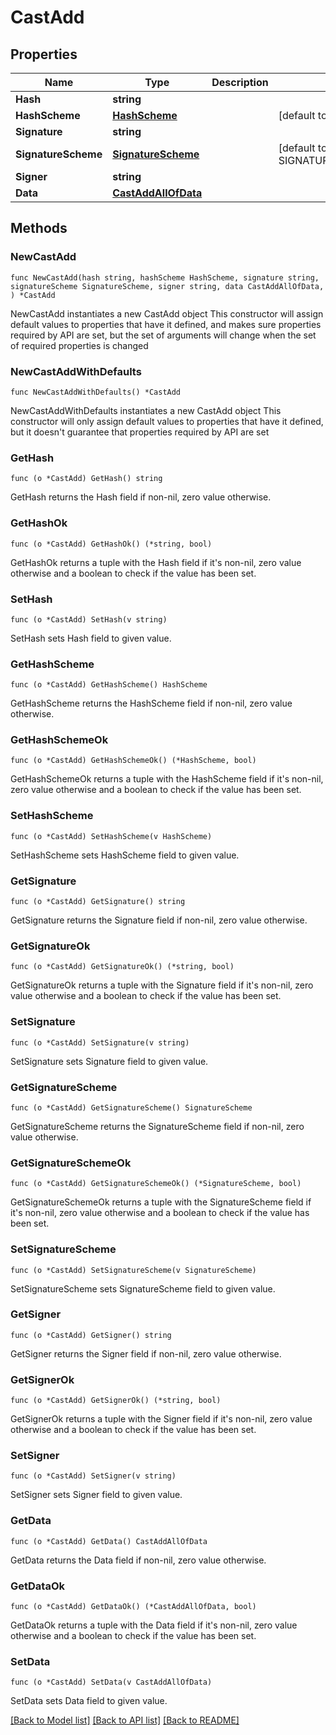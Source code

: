 # CastAdd

## Properties

Name | Type | Description | Notes
------------ | ------------- | ------------- | -------------
**Hash** | **string** |  | 
**HashScheme** | [**HashScheme**](HashScheme.md) |  | [default to HASHSCHEME_HASH_SCHEME_BLAKE3]
**Signature** | **string** |  | 
**SignatureScheme** | [**SignatureScheme**](SignatureScheme.md) |  | [default to SIGNATURESCHEME_SIGNATURE_SCHEME_ED25519]
**Signer** | **string** |  | 
**Data** | [**CastAddAllOfData**](CastAddAllOfData.md) |  | 

## Methods

### NewCastAdd

`func NewCastAdd(hash string, hashScheme HashScheme, signature string, signatureScheme SignatureScheme, signer string, data CastAddAllOfData, ) *CastAdd`

NewCastAdd instantiates a new CastAdd object
This constructor will assign default values to properties that have it defined,
and makes sure properties required by API are set, but the set of arguments
will change when the set of required properties is changed

### NewCastAddWithDefaults

`func NewCastAddWithDefaults() *CastAdd`

NewCastAddWithDefaults instantiates a new CastAdd object
This constructor will only assign default values to properties that have it defined,
but it doesn't guarantee that properties required by API are set

### GetHash

`func (o *CastAdd) GetHash() string`

GetHash returns the Hash field if non-nil, zero value otherwise.

### GetHashOk

`func (o *CastAdd) GetHashOk() (*string, bool)`

GetHashOk returns a tuple with the Hash field if it's non-nil, zero value otherwise
and a boolean to check if the value has been set.

### SetHash

`func (o *CastAdd) SetHash(v string)`

SetHash sets Hash field to given value.


### GetHashScheme

`func (o *CastAdd) GetHashScheme() HashScheme`

GetHashScheme returns the HashScheme field if non-nil, zero value otherwise.

### GetHashSchemeOk

`func (o *CastAdd) GetHashSchemeOk() (*HashScheme, bool)`

GetHashSchemeOk returns a tuple with the HashScheme field if it's non-nil, zero value otherwise
and a boolean to check if the value has been set.

### SetHashScheme

`func (o *CastAdd) SetHashScheme(v HashScheme)`

SetHashScheme sets HashScheme field to given value.


### GetSignature

`func (o *CastAdd) GetSignature() string`

GetSignature returns the Signature field if non-nil, zero value otherwise.

### GetSignatureOk

`func (o *CastAdd) GetSignatureOk() (*string, bool)`

GetSignatureOk returns a tuple with the Signature field if it's non-nil, zero value otherwise
and a boolean to check if the value has been set.

### SetSignature

`func (o *CastAdd) SetSignature(v string)`

SetSignature sets Signature field to given value.


### GetSignatureScheme

`func (o *CastAdd) GetSignatureScheme() SignatureScheme`

GetSignatureScheme returns the SignatureScheme field if non-nil, zero value otherwise.

### GetSignatureSchemeOk

`func (o *CastAdd) GetSignatureSchemeOk() (*SignatureScheme, bool)`

GetSignatureSchemeOk returns a tuple with the SignatureScheme field if it's non-nil, zero value otherwise
and a boolean to check if the value has been set.

### SetSignatureScheme

`func (o *CastAdd) SetSignatureScheme(v SignatureScheme)`

SetSignatureScheme sets SignatureScheme field to given value.


### GetSigner

`func (o *CastAdd) GetSigner() string`

GetSigner returns the Signer field if non-nil, zero value otherwise.

### GetSignerOk

`func (o *CastAdd) GetSignerOk() (*string, bool)`

GetSignerOk returns a tuple with the Signer field if it's non-nil, zero value otherwise
and a boolean to check if the value has been set.

### SetSigner

`func (o *CastAdd) SetSigner(v string)`

SetSigner sets Signer field to given value.


### GetData

`func (o *CastAdd) GetData() CastAddAllOfData`

GetData returns the Data field if non-nil, zero value otherwise.

### GetDataOk

`func (o *CastAdd) GetDataOk() (*CastAddAllOfData, bool)`

GetDataOk returns a tuple with the Data field if it's non-nil, zero value otherwise
and a boolean to check if the value has been set.

### SetData

`func (o *CastAdd) SetData(v CastAddAllOfData)`

SetData sets Data field to given value.



[[Back to Model list]](../README.md#documentation-for-models) [[Back to API list]](../README.md#documentation-for-api-endpoints) [[Back to README]](../README.md)


